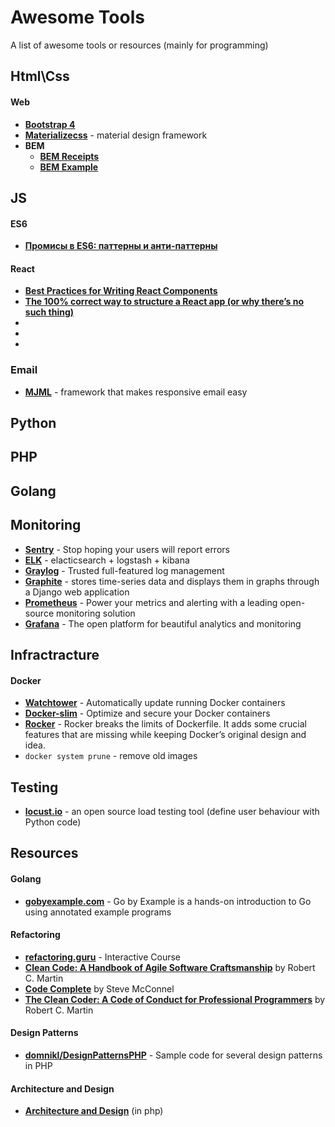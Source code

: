 # Awesome Tools
A list of awesome tools or resources (mainly for programming)

## Html\Css ###
#### Web ####
- **[Bootstrap 4](https://v4-alpha.getbootstrap.com)**
- **[Materializecss](http://materializecss.com)** - material design framework
- **BEM**
  - **[BEM Receipts](https://anadea.info/ru/blog/bem-methodology)**
  - **[BEM Example](https://habrahabr.ru/post/203440/)**
  
## JS ##
#### ES6 ####
- **[Промисы в ES6: паттерны и анти-паттерны](https://habrahabr.ru/company/ruvds/blog/339414/)**
#### React ####
- **[Best Practices for Writing React Components](https://engineering.musefind.com/our-best-practices-for-writing-react-components-dec3eb5c3fc8)**
- **[The 100% correct way to structure a React app (or why there’s no such thing)](https://hackernoon.com/the-100-correct-way-to-structure-a-react-app-or-why-theres-no-such-thing-3ede534ef1ed)**
- **[]()**
- **[]()**
- **[]()**

### Email ###
- **[MJML](https://mjml.io)** - framework that makes responsive email easy

## Python ##


## PHP ##


## Golang ##

## Monitoring ##
- **[Sentry](https://sentry.io/welcome/)** - Stop hoping your users will report errors
- **[ELK](https://www.elastic.co/products)** - elacticsearch + logstash + kibana
- **[Graylog](https://www.graylog.org)** - Trusted full-featured log management
- **[Graphite](http://graphiteapp.org)** - stores time-series data and displays them in graphs through a Django web application
- **[Prometheus](https://prometheus.io)** - Power your metrics and alerting with a leading
open-source monitoring solution
- **[Grafana](https://grafana.com)** - The open platform for beautiful 
analytics and monitoring

## Infractracture ##
#### Docker ####
- **[Watchtower](https://github.com/v2tec/watchtower)** - Automatically update running Docker containers
- **[Docker-slim](http://dockersl.im/)** - Optimize and secure your Docker containers
- **[Rocker](https://github.com/grammarly/rocker)** - Rocker breaks the limits of Dockerfile. It adds some crucial features that are missing while keeping Docker’s original design and idea.
- `docker system prune` - remove old images

## Testing ##
- **[locust.io](http://locust.io/)** - an open source load testing tool (define user behaviour with Python code)


## Resources ##
#### Golang ####
- **[gobyexample.com](https://gobyexample.com/)** - Go by Example is a hands-on introduction to Go using annotated example programs

#### Refactoring ####
- **[refactoring.guru](https://refactoring.guru)** - Interactive Course
- **[Clean Code: A Handbook of Agile Software Craftsmanship](http://www.amazon.com/Clean-Code-Handbook-Software-Craftsmanship/dp/0132350882/)** by Robert C. Martin
- **[Code Complete](http://www.amazon.com/Code-Complete-Practical-Handbook-Construction/dp/0735619670)** by Steve McConnel
- **[The Clean Coder: A Code of Conduct for Professional Programmers](http://www.amazon.com/Clean-Coder-Conduct-Professional-Programmers/dp/0137081073/)** by Robert C. Martin

#### Design Patterns ####
- **[domnikl/DesignPatternsPHP](https://github.com/domnikl/DesignPatternsPHP)** - Sample code for several design patterns in PHP

#### Architecture and Design ####
- **[Architecture and Design](https://github.com/phptodayorg/php-must-watch#architecture-and-design)** (in php)
